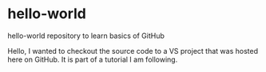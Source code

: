 # hello-world
hello-world repository to learn basics of GitHub

Hello, I wanted to checkout the source code to a VS project that was hosted here on GitHub. It is part of a tutorial I am following.

